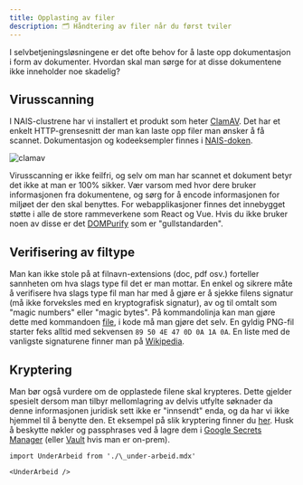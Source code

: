 ```yaml
---
title: Opplasting av filer
description: 🗂 Håndtering av filer når du først tviler
---
```


I selvbetjeningsløsningene er det ofte behov for å laste opp dokumentasjon i form av dokumenter. Hvordan skal man sørge for at disse dokumentene ikke inneholder noe skadelig?

## Virusscanning

I NAIS-clustrene har vi installert et produkt som heter [ClamAV](https://www.clamav.net/). Det har et enkelt HTTP-grensesnitt der man kan laste opp filer man ønsker å få scannet. Dokumentasjon og kodeeksempler finnes i [NAIS-doken](https://doc.nais.io/services/antivirus/).

![clamav](/img/clamav.webp "clamav")

Virusscanning er ikke feilfri, og selv om man har scannet et dokument betyr det ikke at man er 100% sikker. Vær varsom med hvor dere bruker informasjonen fra dokumentene, og sørg for å encode informasjonen for miljøet der den skal benyttes. For webapplikasjoner finnes det innebygget støtte i alle de store rammeverkene som React og Vue. Hvis du ikke bruker noen av disse er det [DOMPurify](https://www.npmjs.com/package/dompurify) som er "gullstandarden".

## Verifisering av filtype

Man kan ikke stole på at filnavn-extensions (doc, pdf osv.) forteller sannheten om hva slags type fil det er man mottar. En enkel og sikrere måte å verifisere hva slags type fil man har med å gjøre er å sjekke filens signatur (må ikke forveksles med en kryptografisk signatur), av og til omtalt som "magic numbers" eller "magic bytes". På kommandolinja kan man gjøre dette med kommandoen [file](https://linux.die.net/man/1/file), i kode må man gjøre det selv. En gyldig PNG-fil starter feks alltid med sekvensen `89 50 4E 47 0D 0A 1A 0A`. En liste med de vanligste signaturene finner man på [Wikipedia](https://en.wikipedia.org/wiki/List_of_file_signatures).

## Kryptering

Man bør også vurdere om de opplastede filene skal krypteres. Dette gjelder spesielt dersom man tilbyr mellomlagring av delvis utfylte søknader da denne informasjonen juridisk sett ikke er "innsendt" enda, og da har vi ikke hjemmel til å benytte den. Et eksempel på slik kryptering finner du [her](https://gist.github.com/joakibj/76bcfd21fa93746d661cbf0a6e59dbf6). Husk å beskytte nøkler og passphrases ved å lagre dem i [Google Secrets Manager](https://doc.nais.io/security/secrets/google-secrets-manager/) (eller [Vault](https://doc.nais.io/security/secrets/vault/) hvis man er on-prem).

```mdx-code-block
import UnderArbeid from './\_under-arbeid.mdx'

<UnderArbeid />
```
